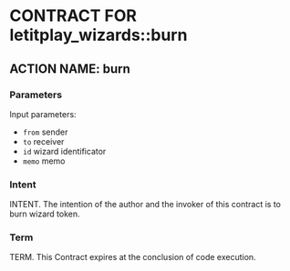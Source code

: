 # CONTRACT FOR letitplay_wizards::burn

## ACTION NAME: burn

### Parameters
Input parameters:

* `from` sender
* `to` receiver
* `id` wizard identificator
* `memo` memo

### Intent
INTENT. The intention of the author and the invoker of this contract is to burn wizard token.

### Term
TERM. This Contract expires at the conclusion of code execution.